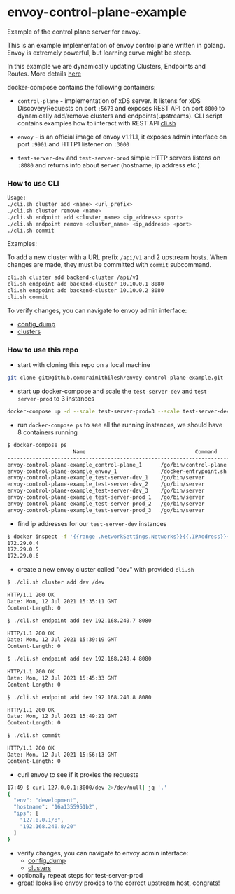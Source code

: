 # envoy-control-plane-example

Example of the control plane server for envoy.

This is an example implementation of envoy control plane written in golang.
Envoy is extremely powerful, but learning curve might be steep.

In this example we are dynamically updating Clusters, Endpoints and Routes.
More details [here](https://www.envoyproxy.io/docs/envoy/latest/configuration/overview/v2_overview)

docker-compose contains the following containers:
  - `control-plane` - implementation of xDS server. It listens for xDS DiscoveryRequests on port `:5678`
    and exposes REST API on port `8000` to dynamically add/remove clusters and endpoints(upstreams).
    CLI script contains examples how to interact with REST API [cli.sh](https://github.com/raimithilesh/envoy-control-plane-example/blob/master/cli.sh)

  - `envoy` - is an official image of envoy v1.11.1, it exposes admin interface on port `:9901` and HTTP1 listener on `:3000`
  - `test-server-dev` and `test-server-prod` simple HTTP servers listens on `:8080` and returns info about server (hostname, ip address etc.)

### How to use CLI
```bash
Usage:
./cli.sh cluster add <name> <url_prefix>
./cli.sh cluster remove <name>
./cli.sh endpoint add <cluster_name> <ip_address> <port>
./cli.sh endpoint remove <cluster_name> <ip_address> <port>
./cli.sh commit
```

Examples:

To add a new cluster with a URL prefix `/api/v1` and 2 upstream hosts. When changes are made, they must be committed with
`commit` subcommand.

```bash
cli.sh cluster add backend-cluster /api/v1
cli.sh endpoint add backend-cluster 10.10.0.1 8080
cli.sh endpoint add backend-cluster 10.10.0.2 8080
cli.sh commit
```

To verify changes, you can navigate to envoy admin interface:
  - [config_dump](http://127.0.0.1:9901/config_dump)
  - [clusters](http://127.0.0.1:9901/clusters)



### How to use this repo
  - start with cloning this repo on a local machine

```bash
git clone git@github.com:raimithilesh/envoy-control-plane-example.git
```

  - start up docker-compose and scale the `test-server-dev` and `test-server-prod` to 3 instances

```bash
docker-compose up -d --scale test-server-prod=3 --scale test-server-dev=3 --no-recreate
```

  - run `docker-compose ps` to see all the running instances, we should have 8 containers running
  
```bash
$ docker-compose ps
                     Name                                   Command               State                             Ports
---------------------------------------------------------------------------------------------------------------------------------------------------
envoy-control-plane-example_control-plane_1      /go/bin/control-plane            Up      0.0.0.0:5678->5678/tcp, 0.0.0.0:8000->8000/tcp, 8080/tcp
envoy-control-plane-example_envoy_1              /docker-entrypoint.sh /usr ...   Up      10000/tcp, 0.0.0.0:3000->3000/tcp, 0.0.0.0:9901->9901/tcp
envoy-control-plane-example_test-server-dev_1    /go/bin/server                   Up      5678/tcp, 8000/tcp, 8080/tcp
envoy-control-plane-example_test-server-dev_2    /go/bin/server                   Up      5678/tcp, 8000/tcp, 8080/tcp
envoy-control-plane-example_test-server-dev_3    /go/bin/server                   Up      5678/tcp, 8000/tcp, 8080/tcp
envoy-control-plane-example_test-server-prod_1   /go/bin/server                   Up      5678/tcp, 8000/tcp, 8080/tcp
envoy-control-plane-example_test-server-prod_2   /go/bin/server                   Up      5678/tcp, 8000/tcp, 8080/tcp
envoy-control-plane-example_test-server-prod_3   /go/bin/server                   Up      5678/tcp, 8000/tcp, 8080/tcp

```
  
  - find ip addresses for our `test-server-dev` instances
  
```bash
$ docker inspect -f '{{range .NetworkSettings.Networks}}{{.IPAddress}}{{end}}' envoy-control-plane-example_test-server-dev_1 envoy-control-plane-example_test-server-dev_2 envoy-control-plane-example_test-server-dev_3
172.29.0.4
172.29.0.5
172.29.0.6
```

  - create a new envoy cluster called "dev" with provided `cli.sh`
```bash
$ ./cli.sh cluster add dev /dev

HTTP/1.1 200 OK
Date: Mon, 12 Jul 2021 15:35:11 GMT
Content-Length: 0

$ ./cli.sh endpoint add dev 192.168.240.7 8080

HTTP/1.1 200 OK
Date: Mon, 12 Jul 2021 15:39:19 GMT
Content-Length: 0

$ ./cli.sh endpoint add dev 192.168.240.4 8080

HTTP/1.1 200 OK
Date: Mon, 12 Jul 2021 15:45:33 GMT
Content-Length: 0

$ ./cli.sh endpoint add dev 192.168.240.8 8080

HTTP/1.1 200 OK
Date: Mon, 12 Jul 2021 15:49:21 GMT
Content-Length: 0

$ ./cli.sh commit

HTTP/1.1 200 OK
Date: Mon, 12 Jul 2021 15:56:13 GMT
Content-Length: 0
```

  - curl envoy to see if it proxies the requests
  
```bash
17:49 $ curl 127.0.0.1:3000/dev 2>/dev/null| jq '.'
{
  "env": "development",
  "hostname": "16a1355951b2",
  "ips": [
    "127.0.0.1/8",
    "192.168.240.8/20"
  ]
}
```

  - verify changes, you can navigate to envoy admin interface:
    - [config_dump](http://127.0.0.1:9901/config_dump)
    - [clusters](http://127.0.0.1:9901/clusters)
  - optionally repeat steps for test-server-prod
  - great! looks like envoy proxies to the correct upstream host, congrats!

